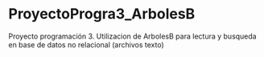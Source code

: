 # ProyectoProgra3_ArbolesB
Proyecto programación 3. Utilizacion de ArbolesB para lectura y busqueda en base de datos no relacional (archivos texto)
